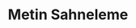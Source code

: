 ---
title: Metin Sahneleme
keywords: 
last_updated: 
tags: []
permalink: /in_practice/text_rendering.html
sidebar: main_sidebar
---